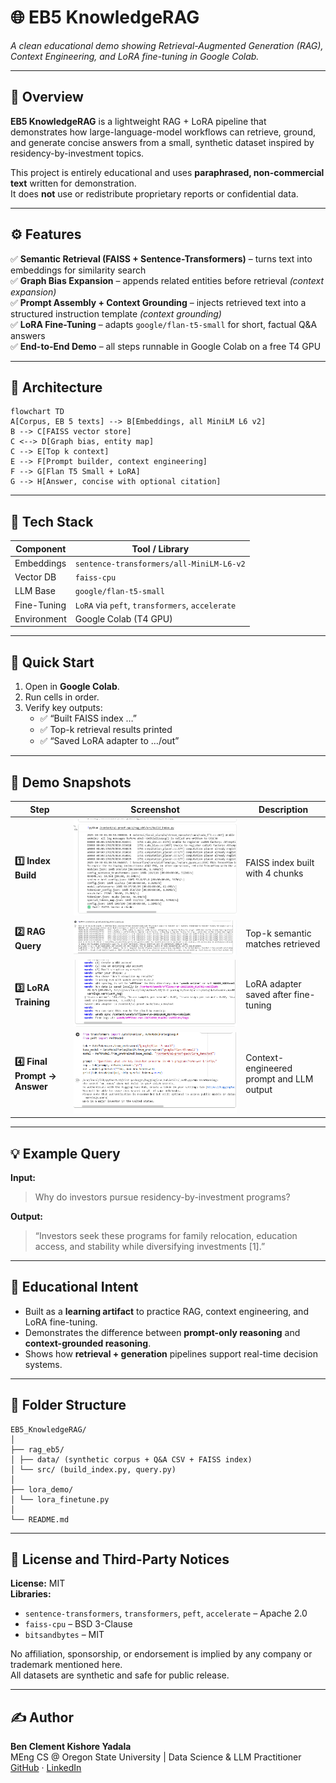 # 🌐 EB5 KnowledgeRAG  
*A clean educational demo showing Retrieval-Augmented Generation (RAG), Context Engineering, and LoRA fine-tuning in Google Colab.*

---

## 📘 Overview  
**EB5 KnowledgeRAG** is a lightweight RAG + LoRA pipeline that demonstrates how large-language-model workflows can retrieve, ground, and generate concise answers from a small, synthetic dataset inspired by residency-by-investment topics.  

This project is entirely educational and uses **paraphrased, non-commercial text** written for demonstration.  
It does **not** use or redistribute proprietary reports or confidential data.

---

## ⚙️ Features  
✅ **Semantic Retrieval (FAISS + Sentence-Transformers)** – turns text into embeddings for similarity search  
✅ **Graph Bias Expansion** – appends related entities before retrieval *(context expansion)*  
✅ **Prompt Assembly + Context Grounding** – injects retrieved text into a structured instruction template *(context grounding)*  
✅ **LoRA Fine-Tuning** – adapts `google/flan-t5-small` for short, factual Q&A answers  
✅ **End-to-End Demo** – all steps runnable in Google Colab on a free T4 GPU  

---

## 🧠 Architecture
```mermaid
flowchart TD
A[Corpus, EB 5 texts] --> B[Embeddings, all MiniLM L6 v2]
B --> C[FAISS vector store]
C <--> D[Graph bias, entity map]
C --> E[Top k context]
E --> F[Prompt builder, context engineering]
F --> G[Flan T5 Small + LoRA]
G --> H[Answer, concise with optional citation]
```


---

## 🧩 Tech Stack  
| Component | Tool / Library |  
|------------|----------------|  
| Embeddings | `sentence-transformers/all-MiniLM-L6-v2` |  
| Vector DB | `faiss-cpu` |  
| LLM Base | `google/flan-t5-small` |  
| Fine-Tuning | `LoRA` via `peft`, `transformers`, `accelerate` |  
| Environment | Google Colab (T4 GPU) |  

---

## 🚀 Quick Start  
1. Open in **Google Colab**.  
2. Run cells in order.  
3. Verify key outputs:  
   - ✅ “Built FAISS index …”  
   - ✅ Top-k retrieval results printed  
   - ✅ “Saved LoRA adapter to …/out”  

---

## 📸 Demo Snapshots  

| Step | Screenshot | Description |
|------|-------------|--------------|
| **1️⃣ Index Build** | ![Build Index](media/FAISS_build.png) | FAISS index built with 4 chunks |
| **2️⃣ RAG Query** | ![RAG Query](media/RAG_query.png) | Top-k semantic matches retrieved |
| **3️⃣ LoRA Training** | ![LoRA Saved](media/LoRA_saved.png) | LoRA adapter saved after fine-tuning |
| **4️⃣ Final Prompt → Answer** | ![Custom Prompt Output](media/custom_prompt_answer.png) | Context-engineered prompt and LLM output |

---

## 💡 Example Query  
**Input:**  
> Why do investors pursue residency-by-investment programs?  

**Output:**  
> “Investors seek these programs for family relocation, education access, and stability while diversifying investments [1].”

---

## 🧾 Educational Intent  
- Built as a **learning artifact** to practice RAG, context engineering, and LoRA fine-tuning.  
- Demonstrates the difference between **prompt-only reasoning** and **context-grounded reasoning**.  
- Shows how **retrieval + generation** pipelines support real-time decision systems.

---

## 🧱 Folder Structure  
```
EB5_KnowledgeRAG/
│
├── rag_eb5/
│ ├── data/ (synthetic corpus + Q&A CSV + FAISS index)
│ └── src/ (build_index.py, query.py)
│
├── lora_demo/
│ └── lora_finetune.py
│
└── README.md
```


---

## 🔐 License and Third-Party Notices  
**License:** MIT  
**Libraries:**  
- `sentence-transformers`, `transformers`, `peft`, `accelerate` – Apache 2.0  
- `faiss-cpu` – BSD 3-Clause  
- `bitsandbytes` – MIT  

No affiliation, sponsorship, or endorsement is implied by any company or trademark mentioned here.  
All datasets are synthetic and safe for public release.

---

## ✍️ Author  
**Ben Clement Kishore Yadala**  
MEng CS @ Oregon State University | Data Science & LLM Practitioner  
[GitHub](https://github.com/BenYadala-BCKY) · [LinkedIn](https://www.linkedin.com/in/benyadala) 
